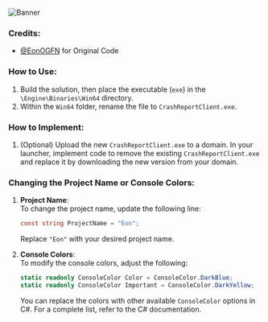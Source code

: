 ![Banner](https://eonfn.dev/CrashReportClient%20Helper.png)

### Credits:
- [@EonOGFN](https://github.com/EonOGFN) for Original Code

### How to Use:
1. Build the solution, then place the executable (`exe`) in the `\Engine\Binaries\Win64` directory.
2. Within the `Win64` folder, rename the file to `CrashReportClient.exe`.

### How to Implement:
1. (Optional) Upload the new `CrashReportClient.exe` to a domain. In your launcher, implement code to remove the existing `CrashReportClient.exe` and replace it by downloading the new version from your domain.

### Changing the Project Name or Console Colors:
1. **Project Name**:  
   To change the project name, update the following line:
   ```csharp
   const string ProjectName = "Eon";
   ```
   Replace `"Eon"` with your desired project name.

2. **Console Colors**:  
   To modify the console colors, adjust the following:
   ```csharp
   static readonly ConsoleColor Color = ConsoleColor.DarkBlue;
   static readonly ConsoleColor Important = ConsoleColor.DarkYellow;
   ```
   You can replace the colors with other available `ConsoleColor` options in C#. For a complete list, refer to the C# documentation.
